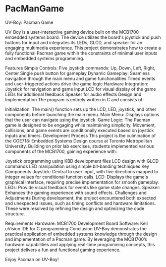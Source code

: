 # PacManGame

UV-Boy: Pacman Game

UV-Boy is a user-interactive gaming device built on the MCB1700 embedded systems board. The device utilizes the board's joystick and push buttons for input and integrates its LEDs, GLCD, and speaker for an engaging multimedia experience. This project demonstrates how to create a fully functional Pacman game within the constraints of minimal user inputs and embedded systems programming.

Features
Simple Controls:
Five joystick commands: Up, Down, Left, Right, Center
Single push button for gameplay
Dynamic Gameplay:
Seamless navigation through the main menu and game functionalities
Timed events and user-triggered actions drive the game logic
Hardware Integration:
Joystick for navigation and game input
LCD for visual display of the game
LEDs for additional feedback
Speaker for audio effects
Design and Implementation
The program is entirely written in C and consists of:

Initialization: The main() function sets up the LCD, LED, joystick, and other components before launching the main menu.
Main Menu: Displays options that the user can navigate using the joystick.
Game Logic: The Pacman game is designed to be engaging while maintaining simplicity. Movement, collisions, and game events are conditionally executed based on joystick inputs and timers.
Development Process
This project is the culmination of the COE718: Embedded Systems Design course at Toronto Metropolitan University. Building on prior lab exercises, students implemented various components of the MCB1700, gaining experience with:

Joystick programming using KBD development files
LCD design with GLCD commands
LED manipulation using simple bit-banding techniques
Key Components
Joystick: Central to user input, with five directions mapped to integer values for conditional function calls.
LCD: Displays the game's graphical interface, requiring precise implementation for smooth gameplay.
LEDs: Provide visual feedback for events like game state changes.
Speaker: Enhances the gaming experience with sound effects.
Challenges and Adjustments
During development, the project encountered both expected and unexpected issues, such as timing conflicts and hardware limitations. These were resolved by refining the design and optimizing the code structure.

Requirements
Hardware: MCB1700 Development Board
Software: Keil uVision IDE for C programming
Conclusion
UV-Boy demonstrates the practical application of embedded systems knowledge through the design and implementation of a Pacman game. By leveraging the MCB1700’s hardware capabilities and applying real-time programming concepts, this project delivers a fun and functional gaming experience.

Enjoy Pacman on UV-Boy!
